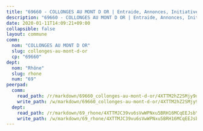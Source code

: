 ```yaml
---
title: "69660 - COLLONGES AU MONT D OR | Entraide, Annonces, Initiatives"
description: "69660 - COLLONGES AU MONT D OR | Entraide, Annonces, Initiatives"
date: 2020-01-11T14:09:21+09:00
collapsible: false
layout: commune
comm:
  nom: "COLLONGES AU MONT D OR"
  slug: collonges-au-mont-d-or
  cp: "69660"
dept:
  nom: "Rhône"
  slug: rhone
  num: "69"
peerpad:
  comm:
    read_path: /r/markdown/69660_collonges-au-mont-d-or/4XTTM2hZ2SMjy9dGo5C6evB2MWk7aM9VYJKxrbiBW9K53p73a
    write_path: /w/markdown/69660_collonges-au-mont-d-or/4XTTM2hZ2SMjy9dGo5C6evB2MWk7aM9VYJKxrbiBW9K53p73a-K3TgUvkZPgcdEBZiCEHv5z6gJeeA7gp79cajMY8FaXg6YQERhpETvtHEEKPMp5LnEcmQMftjUnwUjTiYtwbPrMRtdFDVBQV3wszN2qEGmibkknNbLjdk7X1R7uZPjxoaVqLHJ8Za
  dept:
    read_path: /r/markdown/69_rhone/4XTTMJC39vu6sVwWPNxu5BRH16MCqEEJsbYu4RNyAxnNmNtVW
    write_path: /w/markdown/69_rhone/4XTTMJC39vu6sVwWPNxu5BRH16MCqEEJsbYu4RNyAxnNmNtVW-K3TgUzVUEXrXvc8NoaD9JfiBpc5MBFP7KZFqLEsm11xqJDEwSVMy7UACp2eYMzek3K6y2WLoyzq5xdKMZeizKNpfHbUBgJcoYSqfidBaPx8RcTCPmdCXhdgeLZLEYHVco5fHD6Pz
---
```


